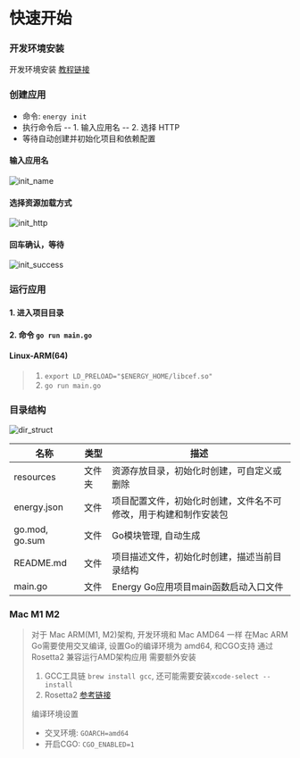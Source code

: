 # 快速开始

### 开发环境安装

开发环境安装 [教程链接](/course/install-env)

### 创建应用

- 命令: `energy init`
- 执行命令后
  -- 1. 输入应用名
  -- 2. 选择 HTTP
- 等待自动创建并初始化项目和依赖配置
#### 输入应用名
![init_name](/imgs/assets/init_name.png)

#### 选择资源加载方式
![init_http](/imgs/assets/init_http.png)

#### 回车确认，等待
![init_success](/imgs/assets/init_success.png)

### 运行应用
#### 1. 进入项目目录
#### 2. 命令 `go run main.go`
#### Linux-ARM(64)
> 1. `export LD_PRELOAD="$ENERGY_HOME/libcef.so"`
> 2. `go run main.go`

### 目录结构
![dir_struct](/imgs/assets/dir_struct.png)

|名称|类型|描述|
|-|-|-|
|resources|文件夹|资源存放目录，初始化时创建，可自定义或删除|
|energy.json|文件|项目配置文件，初始化时创建，文件名不可修改，用于构建和制作安装包|
|go.mod, go.sum|文件|Go模块管理, 自动生成|
|README.md|文件|项目描述文件，初始化时创建，描述当前目录结构|
|main.go|文件|Energy Go应用项目main函数启动入口文件|


### Mac M1 M2
> 对于 Mac ARM(M1, M2)架构, 开发环境和 Mac AMD64 一样
> 在Mac ARM Go需要使用交叉编译, 设置Go的编译环境为 amd64, 和CGO支持
> 通过 Rosetta2 兼容运行AMD架构应用
> 需要额外安装
> 1. GCC工具链 `brew install gcc`, 还可能需要安装`xcode-select --install`
> 2. Rosetta2 [参考链接](https://support.apple.com/zh-cn/HT211861)
>
> 编译环境设置
> - 交叉环境: `GOARCH=amd64`
> - 开启CGO: `CGO_ENABLED=1`
